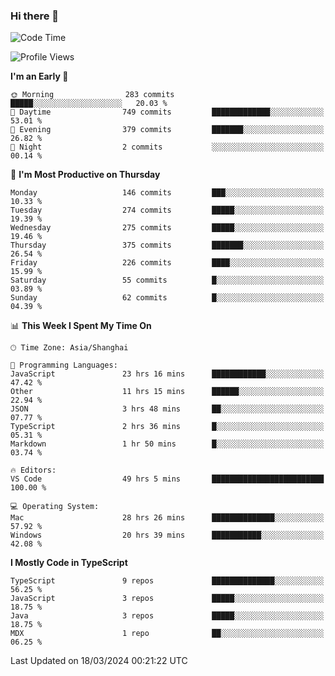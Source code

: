 ### Hi there 👋

<!--
**waynelwz/waynelwz** is a ✨ _special_ ✨ repository because its `README.md` (this file) appears on your GitHub profile.

Here are some ideas to get you started:

- 🔭 I’m currently working on ...
- 🌱 I’m currently learning ...
- 👯 I’m looking to collaborate on ...
- 🤔 I’m looking for help with ...
- 💬 Ask me about ...
- 📫 How to reach me: ...
- 😄 Pronouns: ...
- ⚡ Fun fact: ...
-->

<!--START_SECTION:waka-->
![Code Time](http://img.shields.io/badge/Code%20Time-2%2C607%20hrs%2010%20mins-blue)

![Profile Views](http://img.shields.io/badge/Profile%20Views-1-blue)

**I'm an Early 🐤** 

```text
🌞 Morning                283 commits         █████░░░░░░░░░░░░░░░░░░░░   20.03 % 
🌆 Daytime                749 commits         █████████████░░░░░░░░░░░░   53.01 % 
🌃 Evening                379 commits         ███████░░░░░░░░░░░░░░░░░░   26.82 % 
🌙 Night                  2 commits           ░░░░░░░░░░░░░░░░░░░░░░░░░   00.14 % 
```
📅 **I'm Most Productive on Thursday** 

```text
Monday                   146 commits         ███░░░░░░░░░░░░░░░░░░░░░░   10.33 % 
Tuesday                  274 commits         █████░░░░░░░░░░░░░░░░░░░░   19.39 % 
Wednesday                275 commits         █████░░░░░░░░░░░░░░░░░░░░   19.46 % 
Thursday                 375 commits         ███████░░░░░░░░░░░░░░░░░░   26.54 % 
Friday                   226 commits         ████░░░░░░░░░░░░░░░░░░░░░   15.99 % 
Saturday                 55 commits          █░░░░░░░░░░░░░░░░░░░░░░░░   03.89 % 
Sunday                   62 commits          █░░░░░░░░░░░░░░░░░░░░░░░░   04.39 % 
```


📊 **This Week I Spent My Time On** 

```text
🕑︎ Time Zone: Asia/Shanghai

💬 Programming Languages: 
JavaScript               23 hrs 16 mins      ████████████░░░░░░░░░░░░░   47.42 % 
Other                    11 hrs 15 mins      ██████░░░░░░░░░░░░░░░░░░░   22.94 % 
JSON                     3 hrs 48 mins       ██░░░░░░░░░░░░░░░░░░░░░░░   07.77 % 
TypeScript               2 hrs 36 mins       █░░░░░░░░░░░░░░░░░░░░░░░░   05.31 % 
Markdown                 1 hr 50 mins        █░░░░░░░░░░░░░░░░░░░░░░░░   03.74 % 

🔥 Editors: 
VS Code                  49 hrs 5 mins       █████████████████████████   100.00 % 

💻 Operating System: 
Mac                      28 hrs 26 mins      ██████████████░░░░░░░░░░░   57.92 % 
Windows                  20 hrs 39 mins      ███████████░░░░░░░░░░░░░░   42.08 % 
```

**I Mostly Code in TypeScript** 

```text
TypeScript               9 repos             ██████████████░░░░░░░░░░░   56.25 % 
JavaScript               3 repos             █████░░░░░░░░░░░░░░░░░░░░   18.75 % 
Java                     3 repos             █████░░░░░░░░░░░░░░░░░░░░   18.75 % 
MDX                      1 repo              ██░░░░░░░░░░░░░░░░░░░░░░░   06.25 % 
```




 Last Updated on 18/03/2024 00:21:22 UTC
<!--END_SECTION:waka-->
